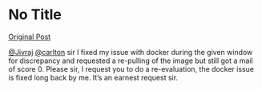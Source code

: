 # No Title

[Original Post](https://discourse.onlinedegree.iitm.ac.in/t/171141/141)

<p><a class="mention" href="/u/jivraj">@Jivraj</a> <a class="mention" href="/u/carlton">@carlton</a> sir I fixed my issue with docker during the given window for discrepancy and requested a re-pulling of the image but still got a mail of score 0. Please sir, I request you to do a re-evaluation, the docker issue is fixed long back by me. It’s an earnest request sir.</p>
